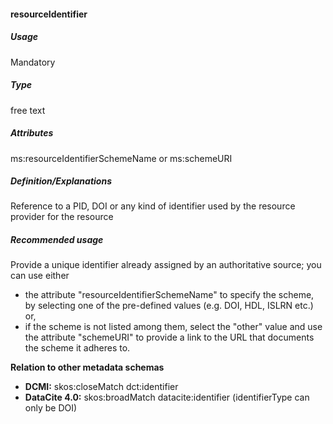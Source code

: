#### resourceIdentifier

##### Usage

Mandatory

##### Type

free text

##### Attributes

ms:resourceIdentifierSchemeName or ms:schemeURI

##### Definition/Explanations

Reference to a PID, DOI or any kind of identifier used by the resource provider for the resource

##### Recommended usage

Provide a unique identifier already assigned by an authoritative source; you can use either

* the attribute "resourceIdentifierSchemeName" to specify the scheme, by selecting one of the pre-defined values \(e.g. DOI, HDL, ISLRN etc.\) or,
* if the scheme is not listed among them, select the "other" value and use the attribute "schemeURI" to provide a link to the URL that documents the scheme it adheres to. 

**Relation to other metadata schemas**

* **DCMI:** skos:closeMatch dct:identifier
* **DataCite 4.0:** skos:broadMatch datacite:identifier \(identifierType can only be DOI\)



